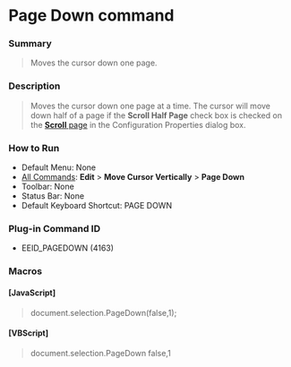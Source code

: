 # Page Down command

### Summary

> Moves the cursor down one page.

### Description

> Moves the cursor down one page at a time. The cursor will move down half of a
> page if the **Scroll Half Page** check box is checked on the
> [**Scroll** page](../../dlg/properties/scroll/index) in the Configuration Properties dialog box.

### How to Run

- Default Menu: None
- [All Commands](../tools/all_commands): **Edit** \> **Move Cursor Vertically**
\> **Page Down**
- Toolbar: None
- Status Bar: None
- Default Keyboard Shortcut: PAGE DOWN

### Plug-in Command ID

- EEID\_PAGEDOWN (4163)

### Macros

#### \[JavaScript\]

> document.selection.PageDown(false,1);

#### \[VBScript\]

> document.selection.PageDown false,1